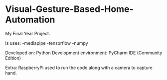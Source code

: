 # Visual-Gesture-Based-Home-Automation
My Final Year Project.

Is uses:
-mediapipe
-tensorflow
-numpy

Developed on: Python
Development environment: PyCharm IDE (Community Edition)

Extra: RaspberryPi used to run the code along with a camera to capture hand.
